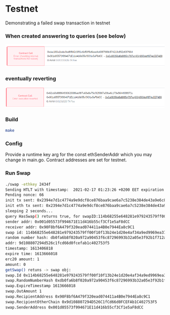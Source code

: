 # Testnet
Demonstrating a failed swap transaction in testnet

### When created answering to queries (see below)
![Image of created block](./stage1.png)
### eventually reverting
![Image of turning to reverted trx](./stage2.png)

### Build

```bash
make
```
### Config
Provide a runtime key arg for the const ethSenderAddr which you may change in main.go.
Contract addresses are set for testnet.

### Run Swap
```bash
./swap -ethkey 2434f
Sending HTLT with timestamp:  2021-02-17 01:23:26 +0200 EET expiration @ 2021-02-20 01:23:26 +0200 EET
Pending nonce: 66
init tx sent: 0x2394e7d1c4774a9e9dcf8ce876baa9cae6a7c5238e384de43a9e6c823bec2296
init eth tx sent: 0x2394e7d1c4774a9e9dcf8ce876baa9cae6a7c5238e384de43a9e6c823bec2296created trx hash: 0x2394e7d1c4774a9e9dcf8ce876baa9cae6a7c5238e384de43a9e6c823bec2296
sleeping 2 seconds...
query HasSwap() returns true, for swapID:114b68255e648281e979243579ff00f10f13b24e1d20e4af34a9ed9969ea3778
sender addr: 0x001d05573f994671E11d416b55cf3Cf1e5aF8dCC
receiver addr: 0x90F8bf6A479f320ead074411a4B0e7944Ea8c9C1
swap id: 114b68255e648281e979243579ff00f10f13b24e1d20e4af34a9ed9969ea3778
random number hash: db0fa6b8f020a972a90453f6c87296993b32a05e3f92b1f712a363b9cf64c886
addr: 9d108807294d526c1fcd66d0fcefab1c402753f5
timestamp: 1613406818
expire time: 1613666018
erc20 amount: 1
amount: 0
getSwap() retuns -> swap obj:
swap.Id 0x114b68255e648281e979243579ff00f10f13b24e1d20e4af34a9ed9969ea3778
swap.RandomNumberHash 0xdb0fa6b8f020a972a90453f6c87296993b32a05e3f92b1f712a363b9cf64c886
swap.ExpireTimestamp 1613666018
swap.OutAmount 1
swap.RecipientAddress 0x90F8bf6A479f320ead074411a4B0e7944Ea8c9C1
swap.RecipientOtherChain 0x9d108807294D526C1fCd66d0FCEFAb1C402753F5
swap.SenderAddress 0x001d05573f994671E11d416b55cf3Cf1e5aF8dCC
```